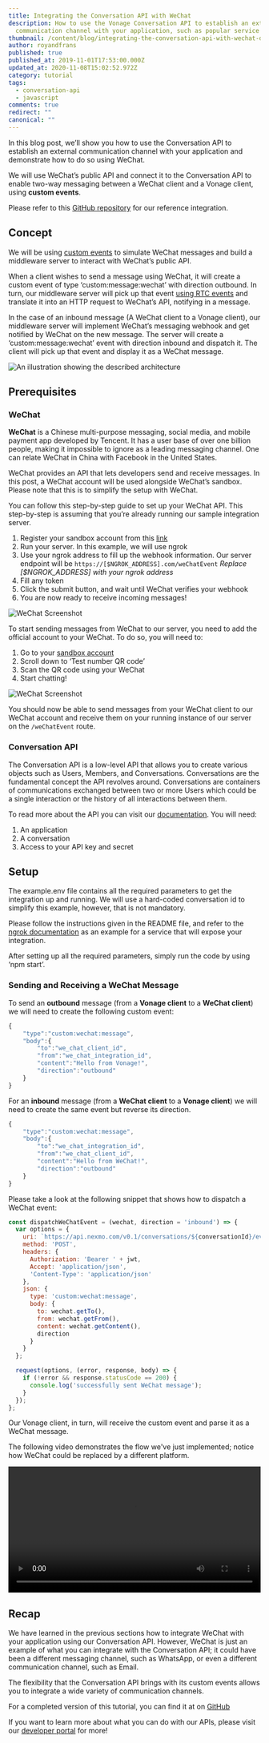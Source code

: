 ```yaml
---
title: Integrating the Conversation API with WeChat
description: How to use the Vonage Conversation API to establish an external
  communication channel with your application, such as popular service WeChat.
thumbnail: /content/blog/integrating-the-conversation-api-with-wechat-dr/E_WeChat-Conversation-API_1200x600-1.png
author: royandfrans
published: true
published_at: 2019-11-01T17:53:00.000Z
updated_at: 2020-11-08T15:02:52.972Z
category: tutorial
tags:
  - conversation-api
  - javascript
comments: true
redirect: ""
canonical: ""
---
```

In this blog post, we’ll show you how to use the Conversation API to establish an external communication channel with your application and demonstrate how to do so using WeChat.

We will use WeChat’s public API and connect it to the Conversation API to enable two-way messaging between a WeChat client and a Vonage client, using **custom events**. 

Please refer to this [GitHub repository](https://github.com/nexmo-community/conversation-api-wechat-integration) for our reference integration. 

## Concept

We will be using [custom events](https://developer.nexmo.com/conversation/code-snippets/event/create-custom-event) to simulate WeChat messages and build a middleware server to interact with WeChat’s public API. 

When a client wishes to send a message using WeChat, it will create a custom event of type ‘custom:message:wechat’ with direction outbound. In turn, our middleware server will pick up that event [using RTC events](https://developer.nexmo.com/application/code-snippets/update-application) and translate it into an HTTP request to WeChat’s API, notifying in a message. 

In the case of an inbound message (A WeChat client to a Vonage client), our middleware server will implement WeChat’s messaging webhook and get notified by WeChat on the new message. The server will create a ‘custom:message:wechat’ event with direction inbound and dispatch it. The client will pick up that event and display it as a WeChat message.

![An illustration showing the described architecture](/content/blog/integrating-the-conversation-api-with-wechat/wechat1.png "An illustration showing the described architecture")

## Prerequisites

### WeChat

**WeChat** is a Chinese multi-purpose messaging, social media, and mobile payment app developed by Tencent. It has a user base of over one billion people, making it impossible to ignore as a leading messaging channel. One can relate WeChat in China with Facebook in the United States.

WeChat provides an API that lets developers send and receive messages. In this post, a WeChat account will be used alongside WeChat’s sandbox. Please note that this is to simplify the setup with WeChat.

You can follow this step-by-step guide to set up your WeChat API. This step-by-step is assuming that you’re already running our sample integration server. 

1. Register your sandbox account from this [link](http://mp.weixin.qq.com/debug/cgi-bin/sandbox?t=sandbox/login)
2. Run your server. In this example, we will use ngrok
3. Use your ngrok address to fill up the webhook information. Our server endpoint will be `https://[$NGROK_ADDRESS].com/weChatEvent` *Replace \[$NGROK_ADDRESS] with your ngrok address*
4. Fill any token
5. Click the submit button, and wait until WeChat verifies your webhook
6. You are now ready to receive incoming messages! 

![WeChat Screenshot](/content/blog/integrating-the-conversation-api-with-wechat/wechat2.png "WeChat Screenshot")

To start sending messages from WeChat to our server, you need to add the official account to your WeChat. To do so, you will need to:

1. Go to your [sandbox account](http://mp.weixin.qq.com/debug/cgi-bin/sandbox?t=sandbox/login)
2. Scroll down to ‘Test number QR code’
3. Scan the QR code using your WeChat
4. Start chatting! 

![WeChat Screenshot](/content/blog/integrating-the-conversation-api-with-wechat/wechat3.png "WeChat Screenshot")

You should now be able to send messages from your WeChat client to our WeChat account and receive them on your running instance of our server on the `/weChatEvent` route. 

### Conversation API

The Conversation API is a low-level API that allows you to create various objects such as Users, Members, and Conversations. Conversations are the fundamental concept the API revolves around. Conversations are containers of communications exchanged between two or more Users which could be a single interaction or the history of all interactions between them.

To read more about the API you can visit our [documentation](https://developer.nexmo.com/conversation/overview). You will need: 

1. An application
2. A conversation 
3. Access to your API key and secret

## Setup

The example.env file contains all the required parameters to get the integration up and running. We will use a hard-coded conversation id to simplify this example, however, that is not mandatory.

Please follow the instructions given in the README file, and refer to the [ngrok documentation](https://ngrok.com/docs) as an example for a service that will expose your integration.  

After setting up all the required parameters, simply run the code by using ‘npm start’. 

### Sending and Receiving a WeChat Message

To send an **outbound** message (from a **Vonage client** to a **WeChat client**) we will need to create the following custom event: 

```javascript
{
	"type":"custom:wechat:message",
	"body":{
		"to":"we_chat_client_id",
		"from":"we_chat_integration_id",
		"content":"Hello from Vonage!",
		"direction":"outbound"
	}
}
```

For an **inbound** message (from a **WeChat client** to a **Vonage client**) we will need to create the same event but reverse its direction. 

```javascript
{
	"type":"custom:wechat:message",
	"body":{
		"to":"we_chat_integration_id",
		"from":"we_chat_client_id",
		"content":"Hello from WeChat!",
		"direction":"outbound"
	}
}
```

Please take a look at the following snippet that shows how to dispatch a WeChat event: 

```javascript
const dispatchWeChatEvent = (wechat, direction = 'inbound') => {
  var options = {
    uri: `https://api.nexmo.com/v0.1/conversations/${conversationId}/events`,
    method: 'POST',
    headers: {
      Authorization: 'Bearer ' + jwt,
      Accept: 'application/json',
      'Content-Type': 'application/json'
    },
    json: {
      type: 'custom:wechat:message',
      body: {
        to: wechat.getTo(),
        from: wechat.getFrom(),
        content: wechat.getContent(),
        direction
      }
    }
  };

  request(options, (error, response, body) => {
    if (!error && response.statusCode == 200) {
      console.log('successfully sent WeChat message'); 
    }
  });
};
```

Our Vonage client, in turn, will receive the custom event and parse it as a WeChat message. 

The following video demonstrates the flow we've just implemented; notice how WeChat could be replaced by a different platform. 

<video controls width="100%">
    <source src="/content/blog/integrating-the-conversation-api-with-wechat-dr/blogvideo-1.mp4" type="video/mp4">
    Sorry, your browser doesn't support embedded videos.
</video>

## Recap

We have learned in the previous sections how to integrate WeChat with your application using our Conversation API. However, WeChat is just an example of what you can integrate with the Conversation API; it could have been a different messaging channel, such as WhatsApp, or even a different communication channel, such as Email. 

The flexibility that the Conversation API brings with its custom events allows you to integrate a wide variety of communication channels. 

For a completed version of this tutorial, you can find it at on [GitHub](https://github.com/nexmo-community/conversation-api-wechat-integration)

If you want to learn more about what you can do with our APIs, please visit our [developer portal](https://developer.nexmo.com/) for more!
